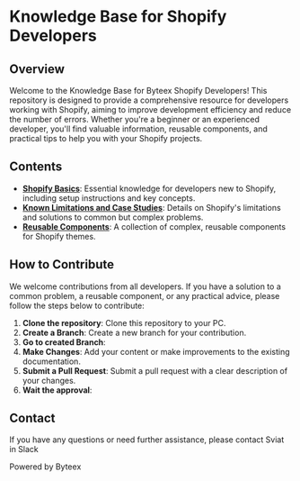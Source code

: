 # Knowledge Base for Shopify Developers

## Overview

Welcome to the Knowledge Base for Byteex Shopify Developers! This repository is designed to provide a comprehensive resource for developers working with Shopify, aiming to improve development efficiency and reduce the number of errors. Whether you're a beginner or an experienced developer, you'll find valuable information, reusable components, and practical tips to help you with your Shopify projects.

## Contents

- **[Shopify Basics](2_Shopify_Basics/Getting_Started.md)**: Essential knowledge for developers new to Shopify, including setup instructions and key concepts.
- **[Known Limitations and Case Studies](3_Known_Limitations_and_Case_Studies/Limitations_And_Cases.md)**: Details on Shopify's limitations and solutions to common but complex problems.
- **[Reusable Components](4_Reusable_Components/Component_List.md)**: A collection of complex, reusable components for Shopify themes.

## How to Contribute

We welcome contributions from all developers. If you have a solution to a common problem, a reusable component, or any practical advice, please follow the steps below to contribute:

1. **Clone the repository**: Clone this repository to your PC.
2. **Create a Branch**: Create a new branch for your contribution.
3. **Go to created Branch**: 
4. **Make Changes**: Add your content or make improvements to the existing documentation.
5. **Submit a Pull Request**: Submit a pull request with a clear description of your changes.
6. **Wait the approval**:

## Contact

If you have any questions or need further assistance, please contact Sviat in Slack

Powered by Byteex

